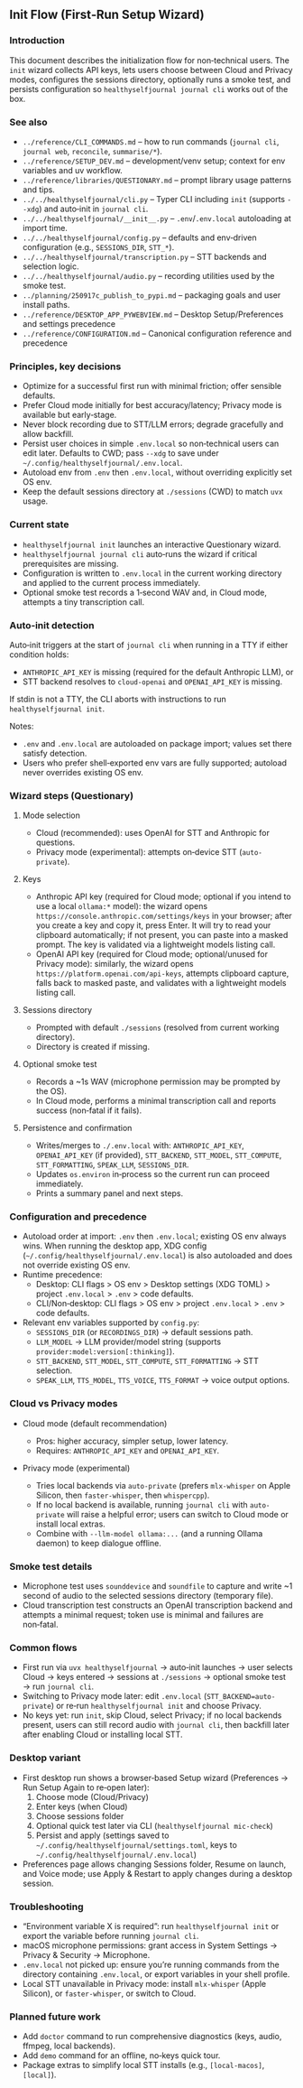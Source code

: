## Init Flow (First‑Run Setup Wizard)

### Introduction

This document describes the initialization flow for non‑technical users. The `init` wizard collects API keys, lets users choose between Cloud and Privacy modes, configures the sessions directory, optionally runs a smoke test, and persists configuration so `healthyselfjournal journal cli` works out of the box.

### See also

- `../reference/CLI_COMMANDS.md` – how to run commands (`journal cli`, `journal web`, `reconcile`, `summarise/*`).
- `../reference/SETUP_DEV.md` – development/venv setup; context for env variables and uv workflow.
- `../reference/libraries/QUESTIONARY.md` – prompt library usage patterns and tips.
- `../../healthyselfjournal/cli.py` – Typer CLI including `init` (supports `--xdg`) and auto‑init in `journal cli`.
- `../../healthyselfjournal/__init__.py` – `.env`/`.env.local` autoloading at import time.
- `../../healthyselfjournal/config.py` – defaults and env‑driven configuration (e.g., `SESSIONS_DIR`, `STT_*`).
- `../../healthyselfjournal/transcription.py` – STT backends and selection logic.
- `../../healthyselfjournal/audio.py` – recording utilities used by the smoke test.
- `../planning/250917c_publish_to_pypi.md` – packaging goals and user install paths.
- `../reference/DESKTOP_APP_PYWEBVIEW.md` – Desktop Setup/Preferences and settings precedence
- `../reference/CONFIGURATION.md` – Canonical configuration reference and precedence

### Principles, key decisions

- Optimize for a successful first run with minimal friction; offer sensible defaults.
- Prefer Cloud mode initially for best accuracy/latency; Privacy mode is available but early‑stage.
- Never block recording due to STT/LLM errors; degrade gracefully and allow backfill.
- Persist user choices in simple `.env.local` so non‑technical users can edit later. Defaults to CWD; pass `--xdg` to save under `~/.config/healthyselfjournal/.env.local`.
- Autoload env from `.env` then `.env.local`, without overriding explicitly set OS env.
- Keep the default sessions directory at `./sessions` (CWD) to match `uvx` usage.

### Current state

- `healthyselfjournal init` launches an interactive Questionary wizard.
- `healthyselfjournal journal cli` auto‑runs the wizard if critical prerequisites are missing.
- Configuration is written to `.env.local` in the current working directory and applied to the current process immediately.
- Optional smoke test records a 1‑second WAV and, in Cloud mode, attempts a tiny transcription call.

### Auto‑init detection

Auto‑init triggers at the start of `journal cli` when running in a TTY if either condition holds:

- `ANTHROPIC_API_KEY` is missing (required for the default Anthropic LLM), or
- STT backend resolves to `cloud-openai` and `OPENAI_API_KEY` is missing.

If stdin is not a TTY, the CLI aborts with instructions to run `healthyselfjournal init`.

Notes:
- `.env` and `.env.local` are autoloaded on package import; values set there satisfy detection.
- Users who prefer shell‑exported env vars are fully supported; autoload never overrides existing OS env.

### Wizard steps (Questionary)

1) Mode selection
   - Cloud (recommended): uses OpenAI for STT and Anthropic for questions.
   - Privacy mode (experimental): attempts on‑device STT (`auto-private`).

2) Keys
   - Anthropic API key (required for Cloud mode; optional if you intend to use a local `ollama:*` model): the wizard opens `https://console.anthropic.com/settings/keys` in your browser; after you create a key and copy it, press Enter. It will try to read your clipboard automatically; if not present, you can paste into a masked prompt. The key is validated via a lightweight models listing call.
   - OpenAI API key (required for Cloud mode; optional/unused for Privacy mode): similarly, the wizard opens `https://platform.openai.com/api-keys`, attempts clipboard capture, falls back to masked paste, and validates with a lightweight models listing call.

3) Sessions directory
   - Prompted with default `./sessions` (resolved from current working directory).
   - Directory is created if missing.

4) Optional smoke test
   - Records a ~1s WAV (microphone permission may be prompted by the OS).
   - In Cloud mode, performs a minimal transcription call and reports success (non‑fatal if it fails).

5) Persistence and confirmation
   - Writes/merges to `./.env.local` with: `ANTHROPIC_API_KEY`, `OPENAI_API_KEY` (if provided), `STT_BACKEND`, `STT_MODEL`, `STT_COMPUTE`, `STT_FORMATTING`, `SPEAK_LLM`, `SESSIONS_DIR`.
   - Updates `os.environ` in‑process so the current run can proceed immediately.
   - Prints a summary panel and next steps.

### Configuration and precedence

- Autoload order at import: `.env` then `.env.local`; existing OS env always wins. When running the desktop app, XDG config (`~/.config/healthyselfjournal/.env.local`) is also autoloaded and does not override existing OS env.
- Runtime precedence:
  - Desktop: CLI flags > OS env > Desktop settings (XDG TOML) > project `.env.local` > `.env` > code defaults.
  - CLI/Non‑desktop: CLI flags > OS env > project `.env.local` > `.env` > code defaults.
- Relevant env variables supported by `config.py`:
  - `SESSIONS_DIR` (or `RECORDINGS_DIR`) → default sessions path.
  - `LLM_MODEL` → LLM provider/model string (supports `provider:model:version[:thinking]`).
  - `STT_BACKEND`, `STT_MODEL`, `STT_COMPUTE`, `STT_FORMATTING` → STT selection.
  - `SPEAK_LLM`, `TTS_MODEL`, `TTS_VOICE`, `TTS_FORMAT` → voice output options.

### Cloud vs Privacy modes

- Cloud mode (default recommendation)
  - Pros: higher accuracy, simpler setup, lower latency.
  - Requires: `ANTHROPIC_API_KEY` and `OPENAI_API_KEY`.

- Privacy mode (experimental)
  - Tries local backends via `auto-private` (prefers `mlx-whisper` on Apple Silicon, then `faster-whisper`, then `whispercpp`).
  - If no local backend is available, running `journal cli` with `auto-private` will raise a helpful error; users can switch to Cloud mode or install local extras.
  - Combine with `--llm-model ollama:...` (and a running Ollama daemon) to keep dialogue offline.

### Smoke test details

- Microphone test uses `sounddevice` and `soundfile` to capture and write ~1 second of audio to the selected sessions directory (temporary file).
- Cloud transcription test constructs an OpenAI transcription backend and attempts a minimal request; token use is minimal and failures are non‑fatal.

### Common flows

- First run via `uvx healthyselfjournal` → auto‑init launches → user selects Cloud → keys entered → sessions at `./sessions` → optional smoke test → run `journal cli`.
- Switching to Privacy mode later: edit `.env.local` (`STT_BACKEND=auto-private`) or re‑run `healthyselfjournal init` and choose Privacy.
- No keys yet: run `init`, skip Cloud, select Privacy; if no local backends present, users can still record audio with `journal cli`, then backfill later after enabling Cloud or installing local STT.

### Desktop variant

- First desktop run shows a browser‑based Setup wizard (Preferences → Run Setup Again to re‑open later):
  1) Choose mode (Cloud/Privacy)
  2) Enter keys (when Cloud)
  3) Choose sessions folder
  4) Optional quick test later via CLI (`healthyselfjournal mic-check`)
  5) Persist and apply (settings saved to `~/.config/healthyselfjournal/settings.toml`, keys to `~/.config/healthyselfjournal/.env.local`)
- Preferences page allows changing Sessions folder, Resume on launch, and Voice mode; use Apply & Restart to apply changes during a desktop session.

### Troubleshooting

- “Environment variable X is required”: run `healthyselfjournal init` or export the variable before running `journal cli`.
- macOS microphone permissions: grant access in System Settings → Privacy & Security → Microphone.
- `.env.local` not picked up: ensure you’re running commands from the directory containing `.env.local`, or export variables in your shell profile.
- Local STT unavailable in Privacy mode: install `mlx-whisper` (Apple Silicon), or `faster-whisper`, or switch to Cloud.

### Planned future work

- Add `doctor` command to run comprehensive diagnostics (keys, audio, ffmpeg, local backends).
- Add `demo` command for an offline, no‑keys quick tour.
- Package extras to simplify local STT installs (e.g., `[local-macos]`, `[local]`).
